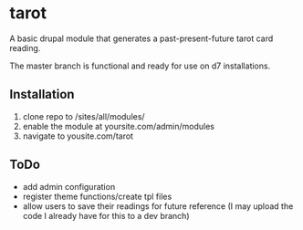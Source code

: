 # tarot
A basic drupal module that generates a past-present-future tarot card reading.

The master branch is functional and ready for use on d7 installations.

## Installation
1. clone repo to /sites/all/modules/
2. enable the module at yoursite.com/admin/modules
3. navigate to yousite.com/tarot


## ToDo
* add admin configuration
* register theme functions/create tpl files 
* allow users to save their readings for future reference (I may upload the code I already have for this to a dev branch)


